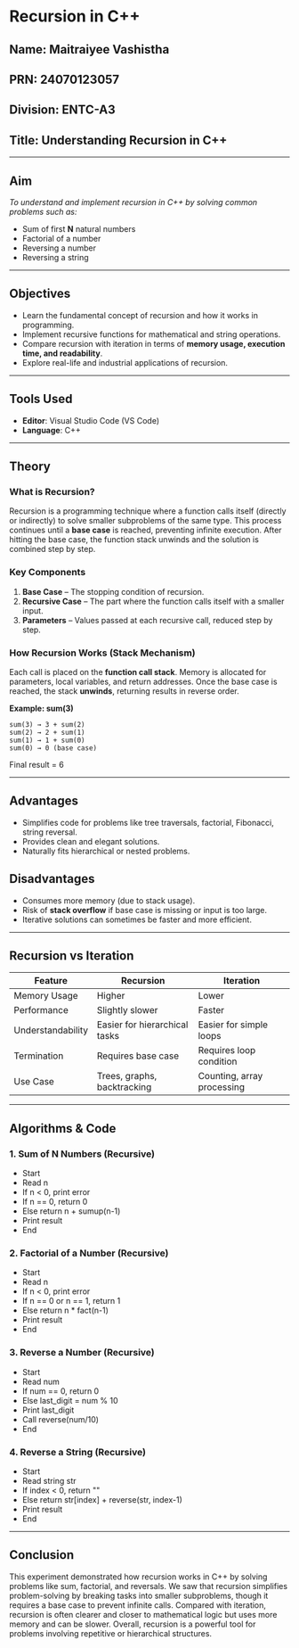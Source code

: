 # Recursion in C++

## Name: Maitraiyee Vashistha
## PRN: 24070123057
## Division: ENTC-A3
## Title: Understanding Recursion in C++

-----

## Aim

*To understand and implement recursion in C++ by solving common problems such as:*

- Sum of first **N** natural numbers  
- Factorial of a number  
- Reversing a number  
- Reversing a string

---

## Objectives
- Learn the fundamental concept of recursion and how it works in programming.  
- Implement recursive functions for mathematical and string operations.  
- Compare recursion with iteration in terms of **memory usage, execution time, and readability**.  
- Explore real-life and industrial applications of recursion.  

---

## Tools Used
- **Editor**: Visual Studio Code (VS Code)  
- **Language**: C++  

---

##  Theory

### What is Recursion?
Recursion is a programming technique where a function calls itself (directly or indirectly) to solve smaller subproblems of the same type. This process continues until a **base case** is reached, preventing infinite execution. After hitting the base case, the function stack unwinds and the solution is combined step by step.

### Key Components
1. **Base Case** – The stopping condition of recursion.  
2. **Recursive Case** – The part where the function calls itself with a smaller input.  
3. **Parameters** – Values passed at each recursive call, reduced step by step.  

### How Recursion Works (Stack Mechanism)
Each call is placed on the **function call stack**. Memory is allocated for parameters, local variables, and return addresses. Once the base case is reached, the stack **unwinds**, returning results in reverse order.  

**Example: sum(3)**  
```
sum(3) → 3 + sum(2)  
sum(2) → 2 + sum(1)  
sum(1) → 1 + sum(0)  
sum(0) → 0 (base case)  
```
Final result = 6  

---

##  Advantages
- Simplifies code for problems like tree traversals, factorial, Fibonacci, string reversal.  
- Provides clean and elegant solutions.  
- Naturally fits hierarchical or nested problems.  

##  Disadvantages
- Consumes more memory (due to stack usage).  
- Risk of **stack overflow** if base case is missing or input is too large.  
- Iterative solutions can sometimes be faster and more efficient.  

---

##  Recursion vs Iteration

| Feature             | Recursion | Iteration |
|---------------------|-----------|-----------|
| Memory Usage        | Higher    | Lower |
| Performance         | Slightly slower | Faster |
| Understandability   | Easier for hierarchical tasks | Easier for simple loops |
| Termination         | Requires base case | Requires loop condition |
| Use Case            | Trees, graphs, backtracking | Counting, array processing |

---

##  Algorithms & Code

### 1. Sum of N Numbers (Recursive)
 - Start
 - Read n
 - If n < 0, print error
 - If n == 0, return 0
 - Else return n + sumup(n-1)
 - Print result
 - End

### 2. Factorial of a Number (Recursive)
 - Start
 - Read n
 - If n < 0, print error
 - If n == 0 or n == 1, return 1
 - Else return n * fact(n-1)
 - Print result
 - End

### 3. Reverse a Number (Recursive)
 - Start
 - Read num
 - If num == 0, return 0
 - Else last_digit = num % 10
 - Print last_digit
 - Call reverse(num/10)
 - End

### 4. Reverse a String (Recursive)
 - Start
 - Read string str
 - If index < 0, return ""
 - Else return str[index] + reverse(str, index-1)
 - Print result
 - End

---
## Conclusion
This experiment demonstrated how recursion works in C++ by solving problems like sum, factorial, and reversals. We saw that recursion simplifies problem-solving by breaking tasks into smaller subproblems, though it requires a base case to prevent infinite calls. Compared with iteration, recursion is often clearer and closer to mathematical logic but uses more memory and can be slower. Overall, recursion is a powerful tool for problems involving repetitive or hierarchical structures.
